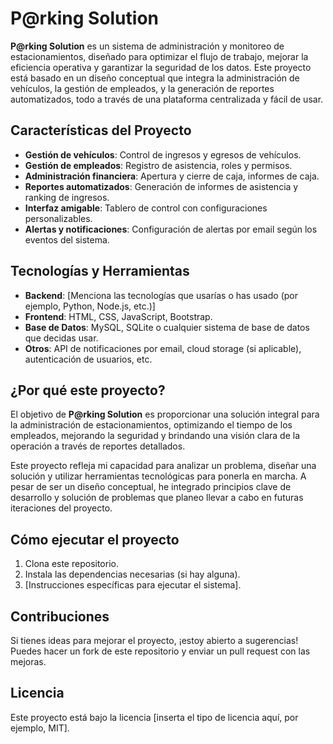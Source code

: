 # P@rking Solution

**P@rking Solution** es un sistema de administración y monitoreo de estacionamientos, diseñado para optimizar el flujo de trabajo, mejorar la eficiencia operativa y garantizar la seguridad de los datos. Este proyecto está basado en un diseño conceptual que integra la administración de vehículos, la gestión de empleados, y la generación de reportes automatizados, todo a través de una plataforma centralizada y fácil de usar.

## Características del Proyecto

- **Gestión de vehículos**: Control de ingresos y egresos de vehículos.
- **Gestión de empleados**: Registro de asistencia, roles y permisos.
- **Administración financiera**: Apertura y cierre de caja, informes de caja.
- **Reportes automatizados**: Generación de informes de asistencia y ranking de ingresos.
- **Interfaz amigable**: Tablero de control con configuraciones personalizables.
- **Alertas y notificaciones**: Configuración de alertas por email según los eventos del sistema.

## Tecnologías y Herramientas

- **Backend**: [Menciona las tecnologías que usarías o has usado (por ejemplo, Python, Node.js, etc.)]
- **Frontend**: HTML, CSS, JavaScript, Bootstrap.
- **Base de Datos**: MySQL, SQLite o cualquier sistema de base de datos que decidas usar.
- **Otros**: API de notificaciones por email, cloud storage (si aplicable), autenticación de usuarios, etc.

## ¿Por qué este proyecto?

El objetivo de **P@rking Solution** es proporcionar una solución integral para la administración de estacionamientos, optimizando el tiempo de los empleados, mejorando la seguridad y brindando una visión clara de la operación a través de reportes detallados.

Este proyecto refleja mi capacidad para analizar un problema, diseñar una solución y utilizar herramientas tecnológicas para ponerla en marcha. A pesar de ser un diseño conceptual, he integrado principios clave de desarrollo y solución de problemas que planeo llevar a cabo en futuras iteraciones del proyecto.

## Cómo ejecutar el proyecto

1. Clona este repositorio.
2. Instala las dependencias necesarias (si hay alguna).
3. [Instrucciones específicas para ejecutar el sistema].

## Contribuciones

Si tienes ideas para mejorar el proyecto, ¡estoy abierto a sugerencias! Puedes hacer un fork de este repositorio y enviar un pull request con las mejoras.

## Licencia

Este proyecto está bajo la licencia [inserta el tipo de licencia aquí, por ejemplo, MIT].
